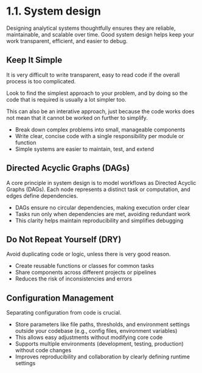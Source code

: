 # 1.1. System design

Designing analytical systems thoughtfully ensures they are reliable, maintainable, and scalable over time. Good system design helps keep your work transparent, efficient, and easier to debug.

## Keep It Simple

It is very difficult to write transparent, easy to read code if the overall process is too complicated. 

Look to find the simplest approach to your problem, and by doing so the code that is required is usually a lot simpler too.

This can also be an interative approach, just because the code works does not mean that it cannot be worked on further to simplify.

- Break down complex problems into small, manageable components  
- Write clear, concise code with a single responsibility per module or function  
- Simple systems are easier to maintain, test, and extend

## Directed Acyclic Graphs (DAGs)

A core principle in system design is to model workflows as Directed Acyclic Graphs (DAGs). Each node represents a distinct task or computation, and edges define dependencies.

- DAGs ensure no circular dependencies, making execution order clear  
- Tasks run only when dependencies are met, avoiding redundant work  
- This clarity helps maintain reproducibility and simplifies debugging

## Do Not Repeat Yourself (DRY)

Avoid duplicating code or logic, unless there is very good reason. 

- Create reusable functions or classes for common tasks  
- Share components across different projects or pipelines  
- Reduces the risk of inconsistencies and errors

## Configuration Management

Separating configuration from code is crucial.

- Store parameters like file paths, thresholds, and environment settings outside your codebase (e.g., config files, environment variables)  
- This allows easy adjustments without modifying core code  
- Supports multiple environments (development, testing, production) without code changes  
- Improves reproducibility and collaboration by clearly defining runtime settings
